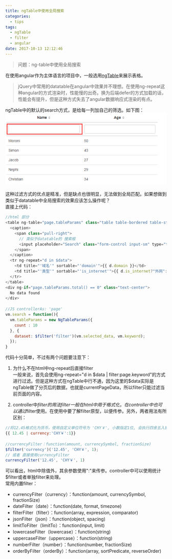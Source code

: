 ```yaml
---
title: ngTable中使用全局搜索
categories:
  - tips
tags:
  - ngTable
  - filter
  - angular
date: 2017-10-13 12:12:46
---
```

> 问题：ng-table中使用全局搜索

在使用angular作为主体语言的项目中，一般选用[ngTable](http://ng-table.com/#/)来展示表格。
> jQuery中常用的datatable在angular中效果并不理想。在使用ng-repeat这种angular的方式渲染时，性能慢的出奇。换为后端defer的方式加载的话，性能会有提升，但是这种方式失去了angular数据响应式渲染的有点。

ngTable中的默认的search方式，是给每一列加自己的筛选。如下图：  
![](/images/ngTable.png)

这种过滤方式的优点是精准，但是缺点也很明显，无法做到全局匹配。如果想做到类似于datatable中全局搜索的效果应该怎么操作呢？  
直接上代码：
```Javascript
//html 部分
<table ng-table="page.tableParams" class="table table-bordered table-striped">
  <caption>
    <span class="pull-right">
      // 类似于datatable的 搜索框
      <input placeholder="Search" class="form-control input-sm" type="text" ng-model="page.keyword" ng-change="page.search()">
    </span>
  </caption>
  <tr ng-repeat="d in $data">
    <td title="'域名'" sortable="'domain'">{{ d.domain }}</td>
    <td title="'类型'" sortable="'is_internet'">{{ d.is_internet?"外网":"内网" }}</td>
  </tr>
</table>
<div ng-if="page.tableParams.total() == 0" class="text-center">
  No data found
</div>

//JS controllerAs: 'page'
vm.search = function(){
  vm.tableParams = new NgTableParams({
    count : 10          
  }, {
    dataset: $filter('filter')(vm.selected_data, vm.keyword);
  });
}
```
代码十分简单，不过有两个问题要注意下：
1. 为什么不在html中ng-repeat后直接filter  
一般来说，首先会使用ng-repeat="d in $data | filter:page.keyword"的方式进行过滤。但是这种方式在ngTable中行不通，因为这里的$data实际是ngTable做了分页后的数据，也就是currentPageData，所以filter只能过滤当前页面的内容。

2. controller中$filter的用法  
filter一般在html中用于格式化，在controller中也可以通过$filter使用。在使用中要了解filter原型，以便传参。另外，两者用法有所区别：  

```Javascript
//将12.45格式化为货币，使用自定义单位符号为 'CHY￥', 小数指定1位, 会执行四舍五入操作
{{ 12.45 | currency:'CHY￥':1}}

//currencyFilter：function(amount, currencySymbol, fractionSize)
$filter('currency')('12.45', 'CHY￥', 1);
// 或者 直接使用currencyFilter
currencyFilter('12.45', 'CHY￥', 1)
```
可以看出，html中除值外，其余参数使用":"来传参。controller中可以使用统计$filter或者单独filter来处理。  
常用内置filter：    
* currencyFilter（currency）：function(amount, currencySymbol, fractionSize)
* dateFilter（date）：function(date, format, timezone)
* filterFilter（filter）：function(array, expression, comparator)
* jsonFilter（json）：function(object, spacing)
* limitToFilter（limitTo）：function(input, limit)
* lowercaseFilter（lowercase）：function(string)
* uppercaseFilter（uppercase）：function(string)
* numberFilter（number）：function(number, fractionSize)
* orderByFilter（orderBy）：function(array, sortPredicate, reverseOrder)
